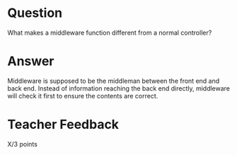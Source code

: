 # Question

What makes a middleware function different from a normal controller?

# Answer
Middleware is supposed to be the middleman between the front end and back end. Instead of information reaching the back end directly, middleware will check it first to ensure the contents are correct.
# Teacher Feedback

X/3 points